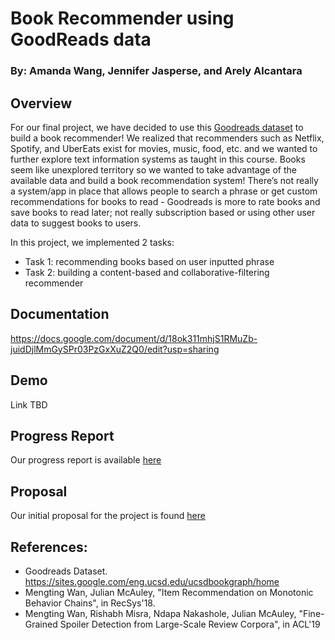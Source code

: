 # Book Recommender using GoodReads data
### By: Amanda Wang, Jennifer Jasperse, and Arely Alcantara

## Overview
For our final project, we have decided to use this [Goodreads dataset](https://sites.google.com/eng.ucsd.edu/ucsdbookgraph/home) to build a book recommender! We realized that recommenders such as Netflix, Spotify, and UberEats exist for movies, music, food, etc. and we wanted to further explore text information systems as taught in this course. Books seem like unexplored territory so we wanted to take advantage of the available data and build a book recommendation system! There’s not really a system/app in place that allows people to search a phrase or get custom recommendations for books to read - Goodreads is more to rate books and save books to read later; not really subscription based or using other user data to suggest books to users. 

In this project, we implemented 2 tasks:
- Task 1: recommending books based on user inputted phrase
- Task 2: building a content-based and collaborative-filtering recommender

## Documentation
https://docs.google.com/document/d/18ok311mhjS1RMuZb-juidDjlMmGySPr03PzGxXuZ2Q0/edit?usp=sharing

## Demo
Link TBD

## Progress Report
Our progress report is available [here](https://github.com/awang288/CourseProject/blob/main/Project%20Progress%20Report.pdf)

## Proposal
Our initial proposal for the project is found [here](https://github.com/awang288/CourseProject/blob/main/Proposal.pdf)

## References:
- Goodreads Dataset. ​​https://sites.google.com/eng.ucsd.edu/ucsdbookgraph/home 
- Mengting Wan, Julian McAuley, "Item Recommendation on Monotonic Behavior Chains", in RecSys'18.
- Mengting Wan, Rishabh Misra, Ndapa Nakashole, Julian McAuley, "Fine-Grained Spoiler Detection from Large-Scale Review Corpora", in ACL'19
